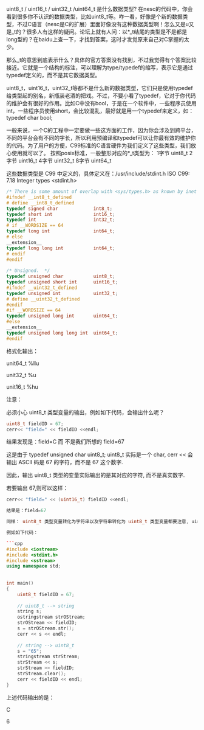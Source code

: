 uint8_t / uint16_t / uint32_t /uint64_t 是什么数据类型?
在nesc的代码中，你会看到很多你不认识的数据类型，比如uint8_t等。咋一看，好像是个新的数据类型，不过C语言（nesc是C的扩展）里面好像没有这种数据类型啊！怎么又是u又是_t的？很多人有这样的疑问。论坛上就有人问：以*_t结尾的类型是不是都是long型的？在baidu上查一下，才找到答案，这时才发觉原来自己对C掌握的太少。

那么_t的意思到底表示什么？具体的官方答案没有找到，不过我觉得有个答案比较接近。它就是一个结构的标注，可以理解为type/typedef的缩写，表示它是通过typedef定义的，而不是其它数据类型。

uint8_t，uint16_t，uint32_t等都不是什么新的数据类型，它们只是使用typedef给类型起的别名，新瓶装老酒的把戏。不过，不要小看了typedef，它对于你代码的维护会有很好的作用。比如C中没有bool，于是在一个软件中，一些程序员使用int，一些程序员使用short，会比较混乱，最好就是用一个typedef来定义，如：
typedef char bool;

一般来说，一个C的工程中一定要做一些这方面的工作，因为你会涉及到跨平台，不同的平台会有不同的字长，所以利用预编译和typedef可以让你最有效的维护你的代码。为了用户的方便，C99标准的C语言硬件为我们定义了这些类型，我们放心使用就可以了。 按照posix标准，一般整形对应的*_t类型为：
1字节     uint8_t
2字节     uint16_t
4字节     uint32_t
8字节     uint64_t

这些数据类型是 C99 中定义的，具体定义在：/usr/include/stdint.h    ISO C99: 7.18 Integer types <stdint.h>

```cpp
/* There is some amount of overlap with <sys/types.h> as known by inet code */  
#ifndef __int8_t_defined  
# define __int8_t_defined  
typedef signed char             int8_t;   
typedef short int               int16_t;  
typedef int                     int32_t;  
# if __WORDSIZE == 64  
typedef long int                int64_t;  
# else  
__extension__  
typedef long long int           int64_t;  
# endif  
#endif  
  
/* Unsigned.  */  
typedef unsigned char           uint8_t;  
typedef unsigned short int      uint16_t;  
#ifndef __uint32_t_defined  
typedef unsigned int            uint32_t;  
# define __uint32_t_defined  
#endif  
#if __WORDSIZE == 64  
typedef unsigned long int       uint64_t;  
#else  
__extension__  
typedef unsigned long long int  uint64_t;  
#endif  
```

格式化输出：

unit64_t     %llu   

unit32_t     %u

unit16_t    %hu


注意：

必须小心 uint8_t 类型变量的输出，例如如下代码，会输出什么呢？

```cpp
uint8_t fieldID = 67;
cerr<< "field=" << fieldID <<endl;
```

结果发现是：field=C 而 不是我们所想的 field=67

这是由于 typedef unsigned char uint8_t; 
uint8_t 实际是一个 char, cerr << 会输出 ASCII 码是 67 的字符，而不是 67 这个数字.

因此，输出 uint8_t 类型的变量实际输出的是其对应的字符, 而不是真实数字.

若要输出 67,则可以这样：

```cpp
cerr<< "field=" << (uint16_t) fieldID <<endl;

结果是：field=67

同样： uint8_t 类型变量转化为字符串以及字符串转化为 uint8_t 类型变量都要注意, uint8_t类型变量转化为字符串时得到的会是ASCII码对应的字符, 字符串转化为 uint8_t 变量时, 会将字符串的第一个字符赋值给变量.

例如如下代码：

```cpp
#include <iostream>  
#include <stdint.h>  
#include <sstream>  
using namespace std;  
  
  
int main()  
{  
    uint8_t fieldID = 67;  
  
    // uint8_t --> string  
    string s;  
    ostringstream strOStream;  
    strOStream << fieldID;  
    s = strOStream.str();  
    cerr << s << endl;  
      
    // string --> uint8_t  
    s = "65";   
    stringstream strStream;  
    strStream << s;  
    strStream >> fieldID;  
    strStream.clear();  
    cerr << fieldID << endl;  
} 

```

上述代码输出的是：

C

6